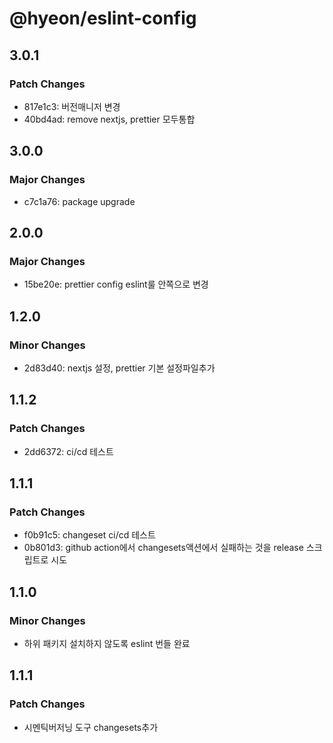 # @hyeon/eslint-config

## 3.0.1

### Patch Changes

- 817e1c3: 버전매니저 변경
- 40bd4ad: remove nextjs, prettier 모두통합

## 3.0.0

### Major Changes

- c7c1a76: package upgrade

## 2.0.0

### Major Changes

- 15be20e: prettier config eslint룰 안쪽으로 변경

## 1.2.0

### Minor Changes

- 2d83d40: nextjs 설정, prettier 기본 설정파일추가

## 1.1.2

### Patch Changes

- 2dd6372: ci/cd 테스트

## 1.1.1

### Patch Changes

- f0b91c5: changeset ci/cd 테스트
- 0b801d3: github action에서 changesets액션에서 실패하는 것을 release 스크립트로 시도

## 1.1.0

### Minor Changes

- 하위 패키지 설치하지 않도록 eslint 번들 완료

## 1.1.1

### Patch Changes

- 시멘틱버저닝 도구 changesets추가
